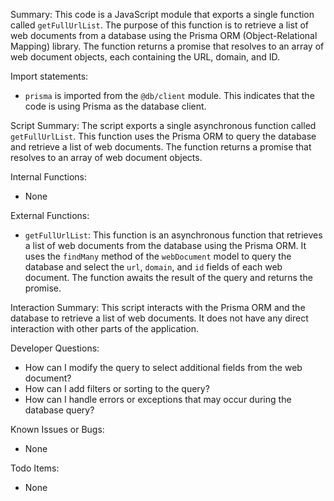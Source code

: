 Summary:
This code is a JavaScript module that exports a single function called `getFullUrlList`. The purpose of this function is to retrieve a list of web documents from a database using the Prisma ORM (Object-Relational Mapping) library. The function returns a promise that resolves to an array of web document objects, each containing the URL, domain, and ID.

Import statements:
- `prisma` is imported from the `@db/client` module. This indicates that the code is using Prisma as the database client.

Script Summary:
The script exports a single asynchronous function called `getFullUrlList`. This function uses the Prisma ORM to query the database and retrieve a list of web documents. The function returns a promise that resolves to an array of web document objects.

Internal Functions:
- None

External Functions:
- `getFullUrlList`: This function is an asynchronous function that retrieves a list of web documents from the database using the Prisma ORM. It uses the `findMany` method of the `webDocument` model to query the database and select the `url`, `domain`, and `id` fields of each web document. The function awaits the result of the query and returns the promise.

Interaction Summary:
This script interacts with the Prisma ORM and the database to retrieve a list of web documents. It does not have any direct interaction with other parts of the application.

Developer Questions:
- How can I modify the query to select additional fields from the web document?
- How can I add filters or sorting to the query?
- How can I handle errors or exceptions that may occur during the database query?

Known Issues or Bugs:
- None

Todo Items:
- None